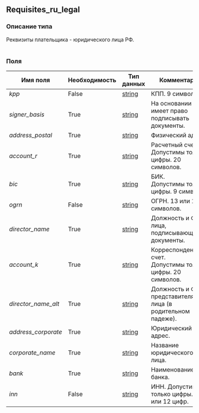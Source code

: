 
## Requisites_ru_legal

### Описание типа
Реквизиты плательщика - юридического лица РФ.<br/><br/>
### Поля

| Имя поля | Необходимость | Тип данных | Комментарий |
|---|---|---|---|
|*kpp*|False|[string](/docs/types/string.md)|КПП. 9 символов.<br/>|
|*signer_basis*|True|[string](/docs/types/string.md)|На основании чего имеет право подписывать документы.<br/>|
|*address_postal*|True|[string](/docs/types/string.md)|Физический адрес.<br/>|
|*account_r*|True|[string](/docs/types/string.md)|Расчетный счет.<br/>Допустимы только цифры. 20 символов.<br/>|
|*bic*|True|[string](/docs/types/string.md)|БИК.<br/>Допустимы только цифры. 9 символов.<br/>|
|*ogrn*|False|[string](/docs/types/string.md)|ОГРН. 13 или 15 символов.<br/>|
|*director_name*|True|[string](/docs/types/string.md)|Должность и ФИО лица, подписывающего документы.<br/>|
|*account_k*|True|[string](/docs/types/string.md)|Корреспондентский счет.<br/>Допустимы только цифры. 20 символов.<br/>|
|*director_name_alt*|True|[string](/docs/types/string.md)|Должность и ФИО представителя юр. лица (в родительном падеже).<br/>|
|*address_corporate*|True|[string](/docs/types/string.md)|Юридический адрес.<br/>|
|*corporate_name*|True|[string](/docs/types/string.md)|Название юридического лица.<br/>|
|*bank*|True|[string](/docs/types/string.md)|Наименование банка.<br/>|
|*inn*|False|[string](/docs/types/string.md)|ИНН. Допустимы только цифры. 10 или 12 цифр.<br/>|
